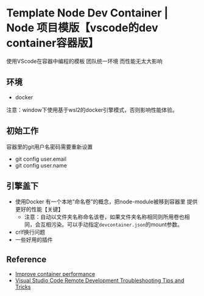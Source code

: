 # Template Node Dev Container | Node 项目模版【vscode的dev container容器版】

使用VScode在容器中编程的模板 团队统一环境 而性能无太大影响

## 环境

- docker

注意：window下使用基于wsl2的docker引擎模式，否则影响性能体验。

## 初始工作

容器里的git用户名密码需要重新设置

- git config user.email
- git config user.name

## 引擎盖下

- 使用Docker 有一个本地“命名卷”的概念，把node-module被移到容器里 提供更好的性能【关键】
  - 注意：自动以文件夹名称命名该卷，如果文件夹名称相同则所用卷也相同，会互相污染。可以手动指定`devcontainer.json`的mount参数。
- crlf换行问题
- 一些好用的插件

## Reference

- [Improve container performance](https://code.visualstudio.com/remote/advancedcontainers/improve-performance#_use-a-targeted-named-volume)
- [Visual Studio Code Remote Development Troubleshooting Tips and Tricks](https://code.visualstudio.com/docs/remote/troubleshooting#_resolving-git-line-ending-issues-in-wsl-resulting-in-many-modified-files)

